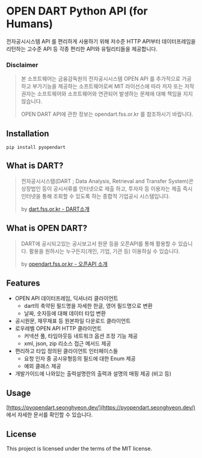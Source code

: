 # OPEN DART Python API (for Humans)

전자공시시스템 API 를 편리하게 사용하기 위해 저수준 HTTP API부터 데이터프레임을 리턴하는 고수준 API 등 각종 편리한 API와 유틸리티들을 제공합니다.

### Disclaimer
> 본 소프트웨어는 금융감독원의 전자공시시스템 OPEN API 를 추가적으로 가공하고 부가기능을 제공하는 소프트웨어로써 MIT 라이선스에 따라 저자 또는 저작권자는 소프트웨어와 소프트웨어와 연관되어 발생하는 문제에 대해 책임을 지지 않습니다.
> 
> OPEN DART API에 관한 정보는 opendart.fss.or.kr 를 참조하시기 바랍니다.

## Installation

```shell
pip install pyopendart
```

## What is DART?

> 전자공시시스템(DART ; Data Analysis, Retrieval and Transfer System)은 상장법인 등이 공시서류를 인터넷으로 제출 하고, 투자자 등 이용자는 제출 즉시 인터넷을 통해 조회할 수 있도록 하는 종합적 기업공시 시스템입니다.
>
> by [dart.fss.or.kr - DART소개](http://dart.fss.or.kr/introduction/content1.do)

## What is OPEN DART?

> DART에 공시되고있는 공시보고서 원문 등을 오픈API를 통해 활용할 수 있습니다. 활용을 원하시는 누구든지(개인, 기업, 기관 등) 이용하실 수 있습니다.
>
> by [opendart.fss.or.kr - 오픈API 소개](https://opendart.fss.or.kr/intro/main.do)

## Features

* OPEN API 데이터프레임, 딕셔너리 클라이언트
    * dart의 축약된 필드명을 자세한 한글, 영어 필드명으로 변환
    * 날짜, 숫자등에 대해 데이터 타입 변환
* 공시원문, 재무재표 등 원본파일 다운로드 클라이언트
* 로우레벨 OPEN API HTTP 클라이언트
    * 커넥션 풀, 타임아웃등 네트워크 옵션 조정 기능 제공
    * xml, json, zip 리소스 접근 메서드 제공
* 편리하고 타입 정의된 클라이언트 인터페이스들
    * 요청 인자 중 공시유형등의 필드에 대한 Enum 제공
    * 예외 클래스 제공
* 개발가이드에 나와있는 출력설명란의 출력과 설명의 매핑 제공 (비고 등)

## Usage

[https://pyopendart.seonghyeon.dev/](https://pyopendart.seonghyeon.dev/) 에서 자세한 문서를 확인할 수 있습니다.

## License
This project is licensed under the terms of the MIT license.